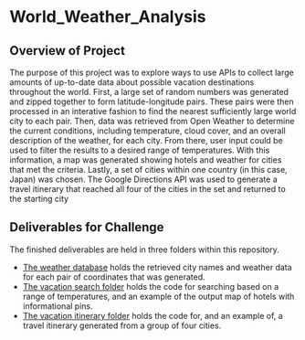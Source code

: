 # World_Weather_Analysis
## Overview of Project
The purpose of this project was to explore ways to use APIs to collect large amounts of up-to-date data about possible vacation destinations throughout the world.
First, a large set of random numbers was generated and zipped together to form latitude-longitude pairs. These pairs were then processed in an interative fashion to find the nearest sufficiently large world city to each pair.
Then, data was retrieved from Open Weather to determine the current conditions, including temperature, cloud cover, and an overall description of the weather, for each city.
From there, user input could be used to filter the results to a desired range of temperatures. With this information, a map was generated showing hotels and weather for cities that met the criteria.
Lastly, a set of cities within one country (in this case, Japan) was chosen. The Google Directions API was used to generate a travel itinerary that reached all four of the cities in the set and returned to the starting city


## Deliverables for Challenge
The finished deliverables are held in three folders within this repository.
- [The weather database](Weather_database) holds the retrieved city names and weather data for each pair of coordinates that was generated.
- [The vacation search folder](Vacation_search) holds the code for searching based on a range of temperatures, and an example of the output map of hotels with informational pins.
- [The vacation itinerary folder](Vacation_itinerary) holds the code for, and an example of, a travel itinerary generated from a group of four cities.
